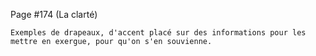 Page #174 (La clarté)

    Exemples de drapeaux, d'accent placé sur des informations pour les mettre en exergue, pour qu'on s'en souvienne.
